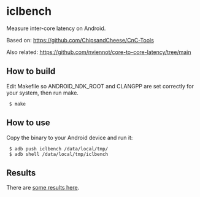 iclbench
========

Measure inter-core latency on Android.

Based on: https://github.com/ChipsandCheese/CnC-Tools

Also related: https://github.com/nviennot/core-to-core-latency/tree/main

How to build
------------

Edit Makefile so ANDROID_NDK_ROOT and CLANGPP are set correctly for your
system, then run make.

```
 $ make
```

How to use
----------

Copy the binary to your Android device and run it:

```
 $ adb push iclbench /data/local/tmp/
 $ adb shell /data/local/tmp/iclbench
```

Results
-------

There are [some results here](Results.md).
